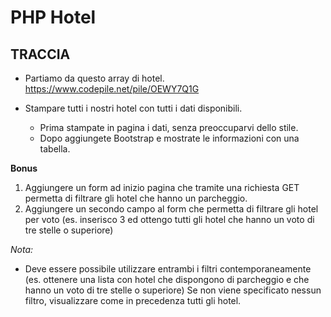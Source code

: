 # PHP Hotel

## TRACCIA

- Partiamo da questo array di hotel. https://www.codepile.net/pile/OEWY7Q1G

- Stampare tutti i nostri hotel con tutti i dati disponibili.
  - Prima stampate in pagina i dati, senza preoccuparvi dello stile.
  - Dopo aggiungete Bootstrap e mostrate le informazioni con una tabella.

**Bonus**

1. Aggiungere un form ad inizio pagina che tramite una richiesta GET permetta di filtrare gli hotel che hanno un parcheggio.
2. Aggiungere un secondo campo al form che permetta di filtrare gli hotel per voto (es. inserisco 3 ed ottengo tutti gli hotel che hanno un voto di tre stelle o superiore)

_Nota:_

- Deve essere possibile utilizzare entrambi i filtri contemporaneamente (es. ottenere una lista con hotel che dispongono di parcheggio e che hanno un voto di tre stelle o superiore)
  Se non viene specificato nessun filtro, visualizzare come in precedenza tutti gli hotel.
